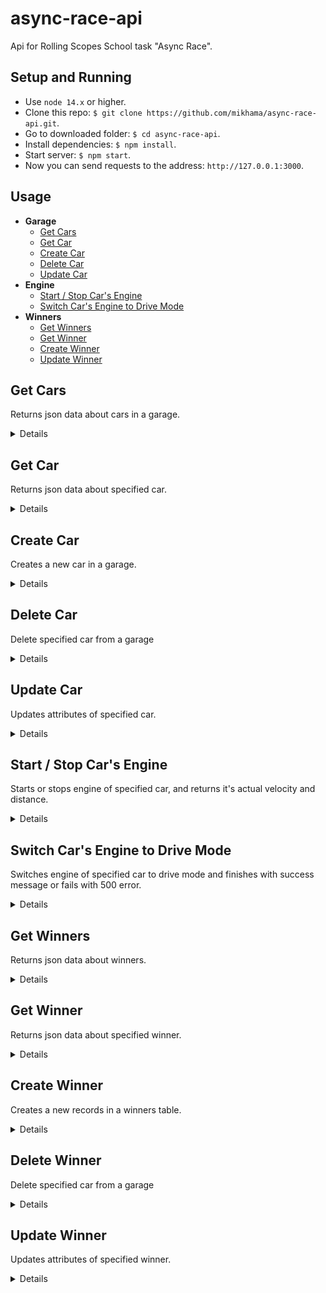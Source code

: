 # async-race-api

Api for Rolling Scopes School task "Async Race".

## Setup and Running

-   Use `node 14.x` or higher.
-   Clone this repo: `$ git clone https://github.com/mikhama/async-race-api.git`.
-   Go to downloaded folder: `$ cd async-race-api`.
-   Install dependencies: `$ npm install`.
-   Start server: `$ npm start`.
-   Now you can send requests to the address: `http://127.0.0.1:3000`.

## Usage

-   **Garage**
    -   [Get Cars](https://github.com/mikhama/async-race-api#get-cars)
    -   [Get Car](https://github.com/mikhama/async-race-api#get-car)
    -   [Create Car](https://github.com/mikhama/async-race-api#create-car)
    -   [Delete Car](https://github.com/mikhama/async-race-api#delete-car)
    -   [Update Car](https://github.com/mikhama/async-race-api#update-car)
-   **Engine**
    -   [Start / Stop Car's Engine](https://github.com/mikhama/async-race-api#start--stop-cars-engine)
    -   [Switch Car's Engine to Drive Mode](https://github.com/mikhama/async-race-api#switch-cars-engine-to-drive-mode)
-   **Winners**
    -   [Get Winners](https://github.com/mikhama/async-race-api#get-winners)
    -   [Get Winner](https://github.com/mikhama/async-race-api#get-winner)
    -   [Create Winner](https://github.com/mikhama/async-race-api#create-winner)
    -   [Update Winner](https://github.com/mikhama/async-race-api#update-winner)

## **Get Cars**

Returns json data about cars in a garage.

<details>

-   **URL**

    /garage

-   **Method:**

    `GET`

-   **Headers:**

    None

-   **URL Params**

    None

-   **Query Params**

    **Optional:**

    `_page=[integer]`

    `_limit=[integer]`

    If `_limit` param is passed api returns a header `X-Total-Count` that countains total number of records.

-   **Data Params**

    None

-   **Success Response:**

    -   **Code:** 200 OK <br />
        **Content:**
        ```json
        [
            {
                "name": "Tesla",
                "color": "#e6e6fa",
                "id": 1
            }
        ]
        ```
        **Headers:**
        ```
          "X-Total-Count": "4"
        ```

-   **Error Response:**

    None

-   **Notes:**

    None

</details>

## **Get Car**

Returns json data about specified car.

<details>

-   **URL**

    /garage/:id

-   **Method:**

    `GET`

-   **Headers:**

    None

-   **URL Params**

    **Required:**

    `id=[integer]`

-   **Query Params**

    None

-   **Data Params**

    None

-   **Success Response:**

    -   **Code:** 200 OK <br />
        **Content:**
        ```json
        {
            "name": "Tesla",
            "color": "#e6e6fa",
            "id": 1
        }
        ```

-   **Error Response:**

    -   **Code:** 404 NOT FOUND <br />
        **Content:**
        ```json
        {}
        ```

-   **Notes:**

    None

</details>

## **Create Car**

Creates a new car in a garage.

<details>

-   **URL**

    /garage

-   **Method:**

    `POST`

-   **Headers:**

    `'Content-Type': 'application/json'`

-   **URL Params**

    None

-   **Query Params**

    None

-   **Data Params**

    ```typescript
      {
        name: string,
        color: string
      }
    ```

-   **Success Response:**

    -   **Code:** 201 CREATED <br />
        **Content:**
        ```json
        {
            "name": "New Red Car",
            "color": "#ff0000",
            "id": 10
        }
        ```

-   **Error Response:**

    None

-   **Notes:**

    None

</details>

## **Delete Car**

Delete specified car from a garage

<details>

-   **URL**

    /garage/:id

-   **Method:**

    `DELETE`

-   **Headers:**

    None

-   **URL Params**

    **Required:**

    `id=[integer]`

-   **Query Params**

    None

-   **Data Params**

    None

-   **Success Response:**

    -   **Code:** 200 OK <br />
        **Content:**
        ```json
        {}
        ```

-   **Error Response:**

    -   **Code:** 404 NOT FOUND <br />
        **Content:**
        ```json
        {}
        ```

-   **Notes:**

    None

</details>

## **Update Car**

Updates attributes of specified car.

<details>

-   **URL**

    /garage/:id

-   **Method:**

    `PUT`

-   **Headers:**

    `'Content-Type': 'application/json'`

-   **URL Params**

    **Required:**

    `id=[integer]`

-   **Query Params**

    None

-   **Data Params**

    ```typescript
      {
        name: string,
        color: string
      }
    ```

-   **Success Response:**

    -   **Code:** 200 OK <br />
        **Content:**
        ```json
        {
            "name": "Car with new name",
            "color": "#ff00ff",
            "id": 2
        }
        ```

-   **Error Response:**

    -   **Code:** 404 NOT FOUND <br />
        **Content:**
        ```json
        {}
        ```

-   **Notes:**

    None

</details>

## **Start / Stop Car's Engine**

Starts or stops engine of specified car, and returns it's actual velocity and distance.

<details>

-   **URL**

    /engine

-   **Method:**

    `PATCH`

-   **Headers:**

    None

-   **URL Params**

    None

-   **Query Params**

    **Required:**

    `id=[integer]`

    `status=['started'|'stopped']`

-   **Data Params**

    None

-   **Success Response:**

    -   **Code:** 200 OK <br />
        **Content:**
        ```json
        {
            "velocity": 64,
            "distance": 500000
        }
        ```

-   **Error Response:**

    -   **Code:** 400 BAD REQUEST <br />
        **Content:**

        Wrong parameters: "id" should be any positive number, "status" should be "started", "stopped" or "drive"

    OR

    -   **Code:** 404 NOT FOUND <br />
        **Content:**

        Car with such id was not found in the garage.

-   **Notes:**

    None

</details>

## **Switch Car's Engine to Drive Mode**

Switches engine of specified car to drive mode and finishes with success message or fails with 500 error.

<details>

-   **URL**

    /engine

-   **Method:**

    `PATCH`

-   **Headers:**

    None

-   **URL Params**

    None

-   **Query Params**

    **Required:**

    `id=[integer]`

    `status=['drive']`

-   **Data Params**

    None

-   **Success Response:**

    -   **Code:** 200 OK <br />
        **Content:**
        ```json
        {
            "success": true
        }
        ```

-   **Error Response:**

    -   **Code:** 400 BAD REQUEST <br />
        **Content:**

        Wrong parameters: "id" should be any positive number, "status" should be "started", "stopped" or "drive"

    OR

    -   **Code:** 404 NOT FOUND <br />
        **Content:**

        Engine parameters for car with such id was not found in the garage. Have you tried to set engine status to "started" before?

    OR

    -   **Code:** 429 TOO MANY REQUESTS <br />
        **Content:**

        Drive already in progress. You can't run drive for the same car twice while it's not stopped.

    OR

    -   **Code:** 500 INTERNAL SERVER ERROR <br />
        **Content:**

        Car has been stopped suddenly. It's engine was broken down.

-   **Notes:**

    -   Before using this request you need to switch engine status to the 'started' status first.
    -   Time when response will finish can be calculated using response from making engine 'started'.
    -   Engine may fall randomly and at random time at the whole distance.

</details>

## **Get Winners**

Returns json data about winners.

<details>

-   **URL**

    /winners

-   **Method:**

    `GET`

-   **Headers:**

    None

-   **URL Params**

    None

-   **Query Params**

    **Optional:**

    `_page=[integer]`

    `_limit=[integer]`

    `_sort=['id'|'wins'|'time']`

    `_order=['ASC'|'DESC']`

    If `_limit` param is passed api returns a header `X-Total-Count` that countains total number of records.

-   **Data Params**

    None

-   **Success Response:**

    -   **Code:** 200 OK <br />
        **Content:**
        ```json
        [
            {
                "id": 16,
                "wins": 1,
                "time": 2.92
            }
        ]
        ```
        **Headers:**
        ```
          "X-Total-Count": "4"
        ```

-   **Error Response:**

    None

-   **Notes:**

    None

</details>

## **Get Winner**

Returns json data about specified winner.

<details>

-   **URL**

    /winners/:id

-   **Method:**

    `GET`

-   **Headers:**

    None

-   **URL Params**

    **Required:**

    `id=[integer]`

-   **Query Params**

    None

-   **Data Params**

    None

-   **Success Response:**

    -   **Code:** 200 OK <br />
        **Content:**
        ```json
        {
            "id": 1,
            "wins": 1,
            "time": 10
        }
        ```

-   **Error Response:**

    -   **Code:** 404 NOT FOUND <br />
        **Content:**
        ```json
        {}
        ```

-   **Notes:**

    None

</details>

## **Create Winner**

Creates a new records in a winners table.

<details>

-   **URL**

    /winners

-   **Method:**

    `POST`

-   **Headers:**

    `'Content-Type': 'application/json'`

-   **URL Params**

    None

-   **Query Params**

    None

-   **Data Params**

    ```typescript
      {
        id: number,
        wins: number,
        time: number
      }
    ```

-   **Success Response:**

    -   **Code:** 201 CREATED <br />
        **Content:**
        ```json
        {
            "id": 109,
            "wins": 1,
            "time": 10
        }
        ```

-   **Error Response:**

    -   **Code:** 500 INTERNAL SERVER ERROR <br />
        **Content:**

        Error: Insert failed, duplicate id

-   **Notes:**

    None

</details>

## **Delete Winner**

Delete specified car from a garage

<details>

-   **URL**

    /winners/:id

-   **Method:**

    `DELETE`

-   **Headers:**

    None

-   **URL Params**

    **Required:**

    `id=[integer]`

-   **Query Params**

    None

-   **Data Params**

    None

-   **Success Response:**

    -   **Code:** 200 OK <br />
        **Content:**
        ```json
        {}
        ```

-   **Error Response:**

    -   **Code:** 404 NOT FOUND <br />
        **Content:**
        ```json
        {}
        ```

-   **Notes:**

    None

</details>

## **Update Winner**

Updates attributes of specified winner.

<details>

-   **URL**

    /winners/:id

-   **Method:**

    `PUT`

-   **Headers:**

    `'Content-Type': 'application/json'`

-   **URL Params**

    **Required:**

    `id=[integer]`

-   **Query Params**

    None

-   **Data Params**

    ```typescript
      {
        wins: number,
        time: number
      }
    ```

-   **Success Response:**

    -   **Code:** 200 OK <br />
        **Content:**
        ```json
        {
            "wins": 2,
            "time": 11,
            "id": 16
        }
        ```

-   **Error Response:**

    -   **Code:** 404 NOT FOUND <br />
        **Content:**
        ```json
        {}
        ```

-   **Notes:**

    None

</details>
